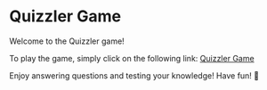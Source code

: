 # Quizzler Game

Welcome to the Quizzler game! 

To play the game, simply click on the following link: [Quizzler Game](https://quizzler-app.streamlit.app/)

Enjoy answering questions and testing your knowledge! Have fun! 🎉
